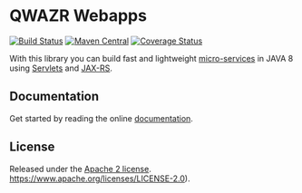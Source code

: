 QWAZR Webapps
=============

[![Build Status](https://travis-ci.org/qwazr/webapps.svg?branch=master)](https://travis-ci.org/qwazr/webapps)
[![Maven Central](https://maven-badges.herokuapp.com/maven-central/com.qwazr/qwazr-webapps/badge.svg)](https://maven-badges.herokuapp.com/maven-central/com.qwazr/qwazr-webapps)
[![Coverage Status](https://coveralls.io/repos/github/qwazr/webapps/badge.svg?branch=master)](https://coveralls.io/github/qwazr/webapps?branch=master)

With this library you can build fast and lightweight [micro-services](https://en.wikipedia.org/wiki/Microservices)
in JAVA 8 using [Servlets](https://en.wikipedia.org/wiki/Java_servlet)
and [JAX-RS](https://en.wikipedia.org/wiki/Java_API_for_RESTful_Web_Services).

Documentation
-------------
Get started by reading the online [documentation](http://www.qwazr.com/webapps).

License
-------
Released under the
[Apache 2 license](https://www.apache.org/licenses/LICENSE-2.0).
https://www.apache.org/licenses/LICENSE-2.0).